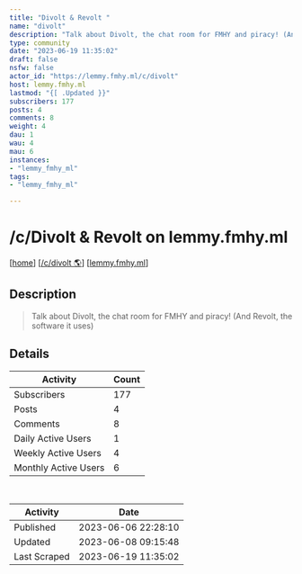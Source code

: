 ```yaml
---
title: "Divolt & Revolt " 
name: "divolt"
description: "Talk about Divolt, the chat room for FMHY and piracy! (And Revolt, the software it uses)"
type: community
date: "2023-06-19 11:35:02"
draft: false
nsfw: false
actor_id: "https://lemmy.fmhy.ml/c/divolt"
host: lemmy.fmhy.ml
lastmod: "{[ .Updated }}"
subscribers: 177
posts: 4
comments: 8
weight: 4
dau: 1
wau: 4
mau: 6
instances:
- "lemmy_fmhy_ml"
tags: 
- "lemmy_fmhy_ml"

---
```


# /c/Divolt & Revolt  on lemmy.fmhy.ml

[[home](/)]
[[/c/divolt 🌎](https://lemmy.fmhy.ml/c/divolt)]
[[lemmy.fmhy.ml](/instances/lemmy_fmhy_ml)]


## Description 

<blockquote class="description">
Talk about Divolt, the chat room for FMHY and piracy! (And Revolt, the software it uses)
</blockquote>


## Details

| Activity | Count  |
|----------------------|---|
| Subscribers          | 177 |
| Posts                | 4  |
| Comments             | 8  |
| Daily Active Users   | 1  |
| Weekly Active Users  | 4  |
| Monthly Active Users | 6  |

<br>

| Activity | Date |
|----------------------|---|
| Published            | 2023-06-06 22:28:10 |
| Updated              | 2023-06-08 09:15:48 |
| Last Scraped         | 2023-06-19 11:35:02 |
